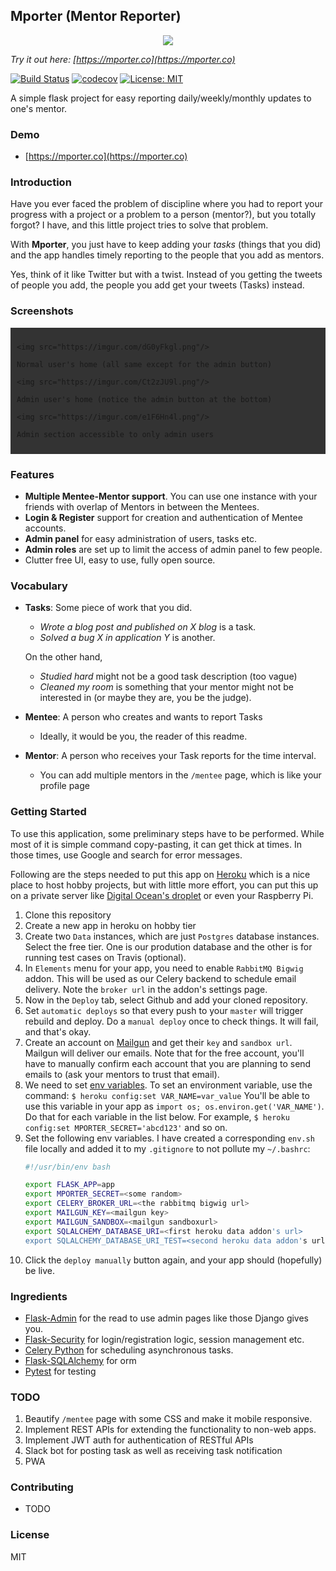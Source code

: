 ## Mporter (Mentor Reporter)

<p align="center">
    <img src="https://imgur.com/zc455hVl.png"/>
</p>

*Try it out here: [https://mporter.co](https://mporter.co)*

[![Build Status](https://travis-ci.org/abhn/Mporter.svg?branch=master)](https://travis-ci.org/abhn/Mporter)
[![codecov](https://codecov.io/gh/abhn/Mporter/branch/master/graph/badge.svg?token=fofAGeN2Od)](https://codecov.io/gh/abhn/Mporter) 
[![License: MIT](https://img.shields.io/badge/License-MIT-yellow.svg)](https://opensource.org/licenses/MIT)

A simple flask project for easy reporting daily/weekly/monthly updates to one's mentor. 

### Demo
- [https://mporter.co](https://mporter.co)

### Introduction
Have you ever faced the problem of discipline where you had to report your progress with a project or a problem to a person (mentor?), but you totally forgot? I have, and this little project tries to solve that problem.

With **Mporter**, you just have to keep adding your *tasks* (things that you did) and the app handles timely reporting to the people that you add as mentors. 

Yes, think of it like Twitter but with a twist. Instead of you getting the tweets of people you add, the people you add get your tweets (Tasks) instead.

### Screenshots

<div style="background-color: #333; padding: 10px">

    <img src="https://imgur.com/dG0yFkgl.png"/>
    
    Normal user's home (all same except for the admin button)
    
    <img src="https://imgur.com/Ct2zJU9l.png"/>
    
    Admin user's home (notice the admin button at the bottom)
    
    <img src="https://imgur.com/e1F6Hn4l.png"/>
    
    Admin section accessible to only admin users

</div>

### Features
- **Multiple Mentee-Mentor support**. You can use one instance with your friends with overlap of Mentors in between the Mentees.
- **Login & Register** support for creation and authentication of Mentee accounts.
- **Admin panel** for easy administration of users, tasks etc.
- **Admin roles** are set up to limit the access of admin panel to few people. 
- Clutter free UI, easy to use, fully open source.


### Vocabulary
- **Tasks**: Some piece of work that you did. 
    - *Wrote a blog post and published on X blog* is a task. 
    - *Solved a bug X in application Y* is another. 
    
    On the other hand, 
    - *Studied hard* might not be a good task description (too vague) 
    - *Cleaned my room* is something that your mentor might not be interested in (or maybe they are, you be the judge). 

- **Mentee**: A person who creates and wants to report Tasks
    - Ideally, it would be you, the reader of this readme. 

- **Mentor**: A person who receives your Task reports for the time interval.
    - You can add multiple mentors in the `/mentee` page, which is like your profile page

### Getting Started
To use this application, some preliminary steps have to be performed. While most of it is simple command copy-pasting, it can get thick at times. In those times, use Google and search for error messages. 

Following are the steps needed to put this app on [Heroku](https://heroku.com) which is a nice place to host hobby projects, but with little more effort, you can put this up on a private server like [Digital Ocean's droplet](https://www.digitalocean.com/products/droplets/) or even your Raspberry Pi.

1. Clone this repository
2. Create a new app in heroku on hobby tier
3. Create two `Data` instances, which are just `Postgres` database instances. Select the free tier.  One is our prodution database and the other is for running test cases on Travis (optional).
4. In `Elements` menu for your app, you need to enable `RabbitMQ Bigwig` addon. This will be used as our Celery backend to schedule email delivery. Note the `broker url` in the addon's settings page.
5. Now in the `Deploy` tab, select Github and add your cloned repository.
6. Set `automatic deploys` so that every push to your `master` will trigger rebuild and deploy. Do a `manual deploy` once to check things. It will fail, and that's okay.
7. Create an account on [Mailgun](https://www.mailgun.com/) and get their `key` and `sandbox url`. Mailgun will deliver our emails. Note that for the free account, you'll have to manually confirm each account that you are planning to send emails to (ask your mentors to trust that email).
8. We need to set [env variables](https://devcenter.heroku.com/articles/config-vars). To set an environment variable, use the command:
    `$ heroku config:set VAR_NAME=var_value`
    You'll be able to use this variable in your app as `import os; os.environ.get('VAR_NAME')`. Do that for each variable in the list below. For example, `$ heroku config:set MPORTER_SECRET='abcd123'` and so on.
9. Set the following env variables. I have created a corresponding `env.sh` file locally and added it to my `.gitignore` to not pollute my `~/.bashrc`:
    ```bash
    #!/usr/bin/env bash
    
    export FLASK_APP=app
    export MPORTER_SECRET=<some random>
    export CELERY_BROKER_URL=<the rabbitmq bigwig url>
    export MAILGUN_KEY=<mailgun key>
    export MAILGUN_SANDBOX=<mailgun sandboxurl>
    export SQLALCHEMY_DATABASE_URI=<first heroku data addon's url>
    export SQLALCHEMY_DATABASE_URI_TEST=<second heroku data addon's url>
    
    ```
10. Click the `deploy manually` button again, and your app should (hopefully) be live. 

### Ingredients
- [Flask-Admin](https://github.com/flask-admin/flask-admin) for the read to use admin pages like those Django gives you.
- [Flask-Security](https://github.com/mattupstate/flask-security) for login/registration logic, session management etc.
- [Celery Python](https://pypi.org/project/celery/) for scheduling asynchronous tasks.
- [Flask-SQLAlchemy](http://flask-sqlalchemy.pocoo.org/2.3/) for orm
- [Pytest](https://docs.pytest.org/en/latest/) for testing

### TODO
1. Beautify `/mentee` page with some CSS and make it mobile responsive.
1. Implement REST APIs for extending the functionality to non-web apps.
2. Implement JWT auth for authentication of RESTful APIs
3. Slack bot for posting task as well as receiving task notification
4. PWA


### Contributing
- TODO

### License
MIT